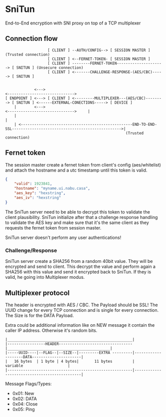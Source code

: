 # SniTun
End-to-End encryption with SNI proxy on top of a TCP multiplexer

## Connection flow

```
                   [ CLIENT ] --AUTH/CONFIG--> [ SESSION MASTER ] (Trusted connection)
                   [ CLIENT ] <--FERNET-TOKEN- [ SESSION MASTER ]
                   [ CLIENT ] --------FERNET-TOKEN---------------------> [ SNITUN ] (Unsecure connection)
                   [ CLIENT ] <-------CHALLENGE-RESPONSE-(AES/CBC)-----> [ SNITUN ]


             <--->                                                                  <------------------------------>
[ ENDPOINT ] <---> [ CLIENT ] <---------MULTIPLEXER---(AES/CBC)--------> [ SNITUN ] <------EXTERNAL-CONECTIONS-----> [ DEVICE ]
    |        <--->                                                                  <------------------------------>     |
    |                                                                                                                    |
    | <--------------------------------------------------END-TO-END-SSL------------------------------------------------->|
                                                      (Trusted connection)
```

## Fernet token

The session master create a fernet token from client's config (aes/whitelist) and attach the hostname and a utc timestamp until this token is valid.

```json
{
    "valid": 1923841,
    "hostname": "myname.ui.nabu.casa",
    "aes_key": "hexstring",
    "aes_iv": "hexstring"
}
```

The SniTun server need to be able to decrypt this token to validate the client plausibility. SniTun initialize after that a challenge response handling to validate the AES key and make sure that it's the same client as they requests the fernet token from session master.

SniTun server doesn't perform any user authentications!

### Challenge/Response

SniTun server create a SHA256 from a random 40bit value. They will be encrypted and send to client. This decrypt the value and perform again a SHA256 with this value and send it encrypted back to SniTun. If they is valid, he going into Multiplexer modus.

## Multiplexer protocol

The header is encrypted with AES / CBC. The Payload should be SSL!
The UUID change for every TCP connection and is single for every connection. The Size is for the DATA Payload.

Extra could be additional information like on NEW message it contain the caller IP address. Otherwise it's random bits.

```
|________________________________________________________|
|-----------------HEADER---------------------------------|______________________________________________|
|-----UUID----|--FLAG--|--SIZE--|---------EXTRA ---------|--------------------DATA----------------------|
|   16 bytes  | 1 byte | 4 bytes|       11 bytes         |                  variable                    |
|--------------------------------------------------------|----------------------------------------------|
```

Message Flags/Types:
 - 0x01: New
 - 0x02: DATA
 - 0x04: Close
 - 0x05: Ping
